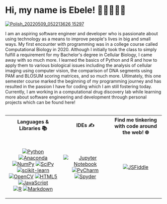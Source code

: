 # Hi, my name is Ebele! 👋🏽👩🏽‍💻

[![Polish_20220509_052213626 15297](https://user-images.githubusercontent.com/68580825/167384686-1ee0cae0-bda6-4a1a-adc8-e2d8bcbd641a.png)](#)


I am an aspiring software engineer and developer who is passionate about using technology as a means to improve people's lives in big and small ways. My first encounter with programming was in a college course called Computational Biology in 2020. Although I initially took the class to simply fulfill a requirement for my Bachelor's degree in Cellular Biology, I came away with so much more. I learned the basics of Python and R and how to apply them to various biological issues including the analysis of cellular imaging using computer vision, the comparison of DNA segments using PAM and BLOSUM scoring matrices, and so much more. Ultimately, this one semester course marked the beginning of my programming journey and has resulted in the passion I have for coding which I am still fostering today. Currently, I am working in a computational drug discovery lab while learning more about software engineering and development through personal projects which can be found here! <br>
<br>

<table>
<tr>
<th align="center">
Languages & Libraries 📚
</th>
<th align="center">
IDEs ✍
</th>
<th align="center">
Find me tinkering with code around the web! 🌐
</th>
</tr>

<tr>
<td align="center">
<br>
<p><a href="#"><img src="https://img.shields.io/badge/python-3670A0?style=flat&amp;logo=python&amp;logoColor=ffdd54" alt="Python"></a> <a href="#"><img src="https://img.shields.io/badge/Anaconda-%2344A833.svg?style=flat&amp;logo=anaconda&amp;logoColor=white" alt="Anaconda"></a> <a href="#"><img src="https://img.shields.io/badge/numpy-%23013243.svg?style=flat&amp;logo=numpy&amp;logoColor=white" alt="NumPy"></a> <a href="#"><img src="https://img.shields.io/badge/SciPy-%230C55A5.svg?style=flat&amp;logo=scipy&amp;logoColor=%white" alt="SciPy"></a> <br> <a href="#"><img src="https://img.shields.io/badge/scikit--learn-%23F7931E.svg?style=flat&amp;logo=scikit-learn&amp;logoColor=white" alt="scikit-learn"></a> <a href="#"><img src="https://img.shields.io/badge/opencv-%23white.svg?style=flat&amp;logo=opencv&amp;logoColor=white" alt="OpenCV"></a> <a href="#"><img src="https://img.shields.io/badge/html5-%23E34F26.svg?style=flat&amp;logo=html5&amp;logoColor=white" alt="HTML5"></a> <a href="#"><img src="https://img.shields.io/badge/javascript-%23323330.svg?style=flat&amp;logo=javascript&amp;logoColor=%23F7DF1E" alt="JavaScript"></a> <br> <a href="#"><img src="https://img.shields.io/badge/R-%23276DC3.svg?style=flat&amp;logo=r&amp;logoColor=white" alt="R"></a> <a href="#"><img src="https://img.shields.io/badge/markdown-%23000000.svg?style=flat&amp;logo=markdown&amp;logoColor=white" alt="Markdown"></a></p>
</td>

<td align="center">
<p><a href="#"><img src="https://img.shields.io/badge/jupyter-%23FA0F00.svg?style=flat&amp;logo=jupyter&amp;logoColor=white" alt="Jupyter Notebook"></a> <a href="#"><img src="https://img.shields.io/badge/pycharm-143?style=flat&amp;logo=pycharm&amp;logoColor=black&amp;color=black&amp;labelColor=green" alt="PyCharm"></a> <a href="#"><img src="https://img.shields.io/badge/Spyder-838485?style=flat&amp;logo=spyder%20ide&amp;logoColor=maroon" alt="Spyder"></a></p>
</td>

<td align="center">
<p><a href="https://jsfiddle.net/user/biabab/fiddles/"><img src="https://img.shields.io/static/v1?message=JSFiddle&amp;logo=jsfiddle&amp;labelColor=5c5c5c&amp;color=blue&amp;logoColor=9cf&amp;label=%20" alt="JSFiddle"></a> <!---<a href="https://codepen.io/biabab"><img src="https://img.shields.io/badge/Codepen-000000?style=flat&amp;logo=codepen&amp;logoColor=white" alt="CodePen"></a> <a href="https://leetcode.com/biabab/"><img src="https://img.shields.io/badge/LeetCode-000000?style=flat&amp;logo=LeetCode&amp;logoColor=#d16c06" alt="LeetCode"></a> <a href="https://www.hackerrank.com/profile/biabab"><img src="https://img.shields.io/badge/-HackerRank-2EC866?style=flat&amp;logo=HackerRank&amp;logoColor=white" alt="HackerRank"></a></p>--->
</td>
  
</tr>
</table>
